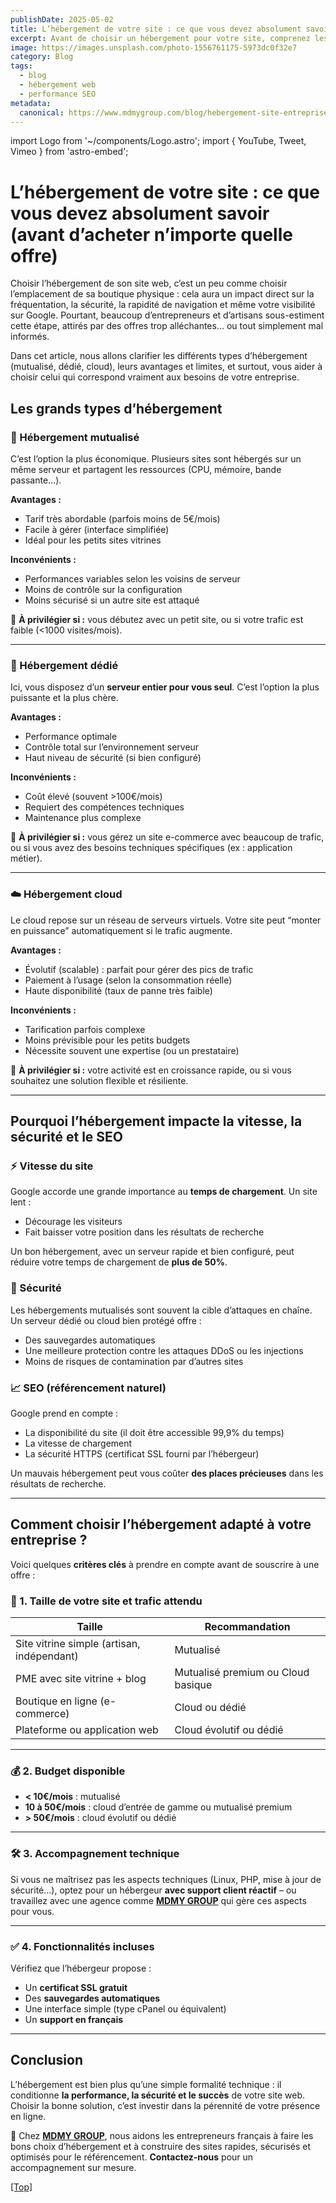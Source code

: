 ```yaml
---
publishDate: 2025-05-02
title: L’hébergement de votre site : ce que vous devez absolument savoir (avant d’acheter n’importe quelle offre)
excerpt: Avant de choisir un hébergement pour votre site, comprenez les différences entre mutualisé, dédié et cloud, et découvrez comment ces choix impactent la vitesse, la sécurité et le SEO de votre entreprise.
image: https://images.unsplash.com/photo-1556761175-5973dc0f32e7
category: Blog 
tags:
  - blog
  - hébergement web
  - performance SEO
metadata:  
  canonical: https://www.mdmygroup.com/blog/hebergement-site-entreprise
---
```


import Logo from '~/components/Logo.astro';
import { YouTube, Tweet, Vimeo } from 'astro-embed';

# L’hébergement de votre site : ce que vous devez absolument savoir (avant d’acheter n’importe quelle offre)

Choisir l’hébergement de son site web, c’est un peu comme choisir l’emplacement de sa boutique physique : cela aura un impact direct sur la fréquentation, la sécurité, la rapidité de navigation et même votre visibilité sur Google. Pourtant, beaucoup d’entrepreneurs et d’artisans sous-estiment cette étape, attirés par des offres trop alléchantes… ou tout simplement mal informés.

Dans cet article, nous allons clarifier les différents types d’hébergement (mutualisé, dédié, cloud), leurs avantages et limites, et surtout, vous aider à choisir celui qui correspond vraiment aux besoins de votre entreprise.

## <a name="types-hebergement"></a>Les grands types d’hébergement

### 🧩 Hébergement mutualisé

C’est l’option la plus économique. Plusieurs sites sont hébergés sur un même serveur et partagent les ressources (CPU, mémoire, bande passante…).

**Avantages :**
- Tarif très abordable (parfois moins de 5€/mois)
- Facile à gérer (interface simplifiée)
- Idéal pour les petits sites vitrines

**Inconvénients :**
- Performances variables selon les voisins de serveur
- Moins de contrôle sur la configuration
- Moins sécurisé si un autre site est attaqué

📌 **À privilégier si :** vous débutez avec un petit site, ou si votre trafic est faible (<1000 visites/mois).

---

### 🔧 Hébergement dédié

Ici, vous disposez d’un **serveur entier pour vous seul**. C’est l’option la plus puissante et la plus chère.

**Avantages :**
- Performance optimale
- Contrôle total sur l’environnement serveur
- Haut niveau de sécurité (si bien configuré)

**Inconvénients :**
- Coût élevé (souvent >100€/mois)
- Requiert des compétences techniques
- Maintenance plus complexe

📌 **À privilégier si :** vous gérez un site e-commerce avec beaucoup de trafic, ou si vous avez des besoins techniques spécifiques (ex : application métier).

---

### ☁️ Hébergement cloud

Le cloud repose sur un réseau de serveurs virtuels. Votre site peut “monter en puissance” automatiquement si le trafic augmente.

**Avantages :**
- Évolutif (scalable) : parfait pour gérer des pics de trafic
- Paiement à l’usage (selon la consommation réelle)
- Haute disponibilité (taux de panne très faible)

**Inconvénients :**
- Tarification parfois complexe
- Moins prévisible pour les petits budgets
- Nécessite souvent une expertise (ou un prestataire)

📌 **À privilégier si :** votre activité est en croissance rapide, ou si vous souhaitez une solution flexible et résiliente.

---

## <a name="impact-performance"></a>Pourquoi l’hébergement impacte la vitesse, la sécurité et le SEO

### ⚡ Vitesse du site

Google accorde une grande importance au **temps de chargement**. Un site lent :
- Décourage les visiteurs
- Fait baisser votre position dans les résultats de recherche

Un bon hébergement, avec un serveur rapide et bien configuré, peut réduire votre temps de chargement de **plus de 50%**.

### 🔐 Sécurité

Les hébergements mutualisés sont souvent la cible d’attaques en chaîne. Un serveur dédié ou cloud bien protégé offre :
- Des sauvegardes automatiques
- Une meilleure protection contre les attaques DDoS ou les injections
- Moins de risques de contamination par d’autres sites

### 📈 SEO (référencement naturel)

Google prend en compte :
- La disponibilité du site (il doit être accessible 99,9% du temps)
- La vitesse de chargement
- La sécurité HTTPS (certificat SSL fourni par l’hébergeur)

Un mauvais hébergement peut vous coûter **des places précieuses** dans les résultats de recherche.

---

## <a name="comment-choisir"></a>Comment choisir l’hébergement adapté à votre entreprise ?

Voici quelques **critères clés** à prendre en compte avant de souscrire à une offre :

### 🎯 1. Taille de votre site et trafic attendu

| Taille | Recommandation |
|-------|----------------|
| Site vitrine simple (artisan, indépendant) | Mutualisé |
| PME avec site vitrine + blog | Mutualisé premium ou Cloud basique |
| Boutique en ligne (e-commerce) | Cloud ou dédié |
| Plateforme ou application web | Cloud évolutif ou dédié |

---

### 💰 2. Budget disponible

- **< 10€/mois** : mutualisé
- **10 à 50€/mois** : cloud d’entrée de gamme ou mutualisé premium
- **> 50€/mois** : cloud évolutif ou dédié

---

### 🛠 3. Accompagnement technique

Si vous ne maîtrisez pas les aspects techniques (Linux, PHP, mise à jour de sécurité...), optez pour un hébergeur **avec support client réactif** – ou travaillez avec une agence comme **[MDMY GROUP](https://www.mdmygroup.com)** qui gère ces aspects pour vous.

---

### ✅ 4. Fonctionnalités incluses

Vérifiez que l’hébergeur propose :
- Un **certificat SSL gratuit**
- Des **sauvegardes automatiques**
- Une interface simple (type cPanel ou équivalent)
- Un **support en français**

---

## <a name="Conclusion"></a>Conclusion

L’hébergement est bien plus qu’une simple formalité technique : il conditionne **la performance, la sécurité et le succès** de votre site web. Choisir la bonne solution, c’est investir dans la pérennité de votre présence en ligne.

🚀 Chez **[MDMY GROUP](https://www.mdmygroup.com)**, nous aidons les entrepreneurs français à faire les bons choix d’hébergement et à construire des sites rapides, sécurisés et optimisés pour le référencement. **Contactez-nous** pour un accompagnement sur mesure.

[[Top]](#top)

